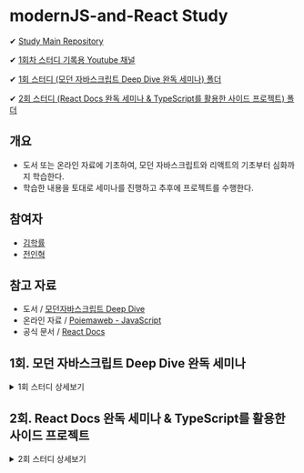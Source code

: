 # modernJS-and-React Study

✔ [Study Main Repository](https://github.com/wjs5025/modernJS-and-React)

✔ [1회차 스터디 기록용 Youtube 채널](https://www.youtube.com/channel/UCdUqEj-gmY_sbgHw9iqdSlg)

✔ [1회 스터디 (모던 자바스크립트 Deep Dive 완독 세미나) 폴더](https://github.com/wjs5025/modernJS-and-React/tree/main/1%ED%9A%8C.%20%EB%AA%A8%EB%8D%98%20%EC%9E%90%EB%B0%94%EC%8A%A4%ED%81%AC%EB%A6%BD%ED%8A%B8%20Deep%20Dive%20%EC%99%84%EB%8F%85%20%EC%84%B8%EB%AF%B8%EB%82%98)

✔ [2회 스터디 (React Docs 완독 세미나 & TypeScript를 활용한 사이드 프로젝트) 폴더](https://github.com/wjs5025/modernJS-and-React/tree/main/2%ED%9A%8C.%20React%20Docs%20%EC%99%84%EB%8F%85%20%EC%84%B8%EB%AF%B8%EB%82%98%20%26%20TypeScript%EB%A5%BC%20%ED%99%9C%EC%9A%A9%ED%95%9C%20%EC%82%AC%EC%9D%B4%EB%93%9C%20%ED%94%84%EB%A1%9C%EC%A0%9D%ED%8A%B8)

## 개요

- 도서 또는 온라인 자료에 기초하여, 모던 자바스크립트와 리액트의 기초부터 심화까지 학습한다.
- 학습한 내용을 토대로 세미나를 진행하고 추후에 프로젝트를 수행한다.

## 참여자

- [김학률](https://github.com/markyul)
- [전인혁](https://github.com/wjs5025)

## 참고 자료

- 도서 / [모던자바스크립트 Deep Dive](https://search.shopping.naver.com/book/catalog/32472713016?cat_id=50010881&frm=PBOKPRO&query=%EB%AA%A8%EB%8D%98%EC%9E%90%EB%B0%94%EC%8A%A4%ED%81%AC%EB%A6%BD%ED%8A%B8+Deep+Dive&NaPm=ct%3Dl82k1u2g%7Cci%3D699e60d79f3fc6564e41d41e0d0cd71ad3eae750%7Ctr%3Dboknx%7Csn%3D95694%7Chk%3D8593fab282db7a30b24a43d796ea325f382e56d6)
- 온라인 자료 / [Poiemaweb - JavaScript](https://poiemaweb.com/#:~:text=%ED%99%98%EA%B2%BD%EC%97%90%EC%84%9C%20Sass%20%EC%82%AC%EC%9A%A9%ED%95%98%EA%B8%B0-,JavaScript,-37%20lessons)
- 공식 문서 / [React Docs](https://ko.reactjs.org/docs/getting-started.html)

## 1회. 모던 자바스크립트 Deep Dive 완독 세미나

<details>
    <summary>1회 스터디 상세보기</summary>
    
### 진행 기간
- (목표) 2022.09.13(화) ~ 2022.11.05(월)
- 매주 월요일, 목요일 저녁 20시 세미나 및 간단한 회의 진행

### 규칙

- 모던 자바스크립트 Deep Dive (도서 또는 온라인 자료)를 토대로 매주 개인 학습 및 세미나를 진행한다.
- 스터디 참여자는 매주 2개 챕터를 발표하고 다른 2개의 챕터를 청강한다.
- 발표자는 청강자가 잘 이해하도록 자료를 준비하고, 청강자는 청강한 내용을 기록한다.
- 모든 발표자료와 기록물은 [1회 스터디 폴더](https://github.com/wjs5025/modernJS-and-React/tree/main/1%ED%9A%8C.%20%EB%AA%A8%EB%8D%98%20%EC%9E%90%EB%B0%94%EC%8A%A4%ED%81%AC%EB%A6%BD%ED%8A%B8%20Deep%20Dive%20%EC%99%84%EB%8F%85%20%EC%84%B8%EB%AF%B8%EB%82%98)에 저장한다.
- 2022.09.13 전에는 아래 챕터 목록의 "11. 객체와 변경불가성(Immutability)"까지 모두 읽고, 이후 "12. 함수"부터 차례로 세미나를 진행한다.
- 질문 또는 공유할만한 지식은 [Study Main Repository](https://github.com/wjs5025/modernJS-and-React) 내 [Issues](https://github.com/wjs5025/modernJS-and-React/issues)에서 관리한다.

    <details>
    <summary>
    _JavaScript_ 챕터 ex) 수행여부 (발표자) 0. 챕터 명
    </summary>
    
    <div markdown = "1">

  - [x] (개별) 1. 기본 개념과 동작 원리 이해의 중요성
  - [x] (개별) 2. 자바스크립트란?
  - [x] (개별) 3. 자바스크립트 개발 환경과 실행 방법
  - [x] (개별) 4. 브라우저 동작 원리
  - [x] (개별) 5. 자바스크립트의 기본 문법
  - [x] (개별) 6. 데이터 타입과 변수
  - [x] (개별) 7. 연산자
  - [x] (개별) 8. 제어문
  - [x] (개별) 9. 타입 변환과 단축 평가
  - [x] (개별) 10. 객체
  - [x] (개별) 11. 객체와 변경불가성(Immutability)
  - [x] (학률) 12. 함수
  - [x] (인혁) 13. 타입 체크
  - [x] (인혁) 14. 프로토타입
  - [x] (학률) 15. 스코프
  - [ ] (개별) 16. 보다 안정적인 자바스크립트 개발 환경을 위한 Strict mode
  - [x] (학률) 17. 함수 호출 방식에 의해 결정되는 this
  - [x] (인혁) 18. 실행 컨텍스트와 자바스크립트의 동작 원리
  - [x] (인혁) 19. 클로저
  - [x] (학률) 20. 자바스크립트 객체지향 프로그래밍
  - [x] (학률) 21. 빌트인 객체
  - [x] (인혁) 22. 전역 객체
  - [x] (학률) 23. Number 레퍼 객체
  - [x] (학률) 24. 수학 상수와 함수를 위한 Math 객체
  - [x] (학률) 25. 날짜와 시간을 위한 Date 객체
  - [x] (학률) 26. 정규표현식
  - [x] (인혁) 27. String 레퍼 객체
  - [x] (인혁) 28. 배열
  - [ ] (개별) 29. 자바스크립트 배열은 배열이 아니다
  - [x] (인혁) 30. 배열 고차 함수
  - [x] (학률) 31. 문서 객체 모델(Document Object Model)
  - [ ] (개별) 32. 동기식 처리 모델 vs 비동기식 처리 모델
  - [x] (학률) 33. 이벤트
  - [ ] (개별) 34. 디바이스의 방향 정보를 다루는 자바스크립트 이벤트
  - [x] (인혁) 35. 비동기식 처리 모델과 Ajax
  - [x] (인혁) 36. REST(Representational State Transfer) API
  - [x] (학률) 37. Single Page Application & Routing
  </div>
  </details>
  <details>
    <summary>
    _ECMAScript6 (ES6)_ 챕터 ex) 수행여부 (발표자) 0. 챕터 명
    </summary>
    
    <div markdown = "1">
  - [ ] (학률) 1. let, const와 블록 레벨 스코프 ---- 11/03 진행 예정
  - [ ] (개별) 2. 템플릿 리터럴 ---- 11/03 진행 예정
  - [ ] (인혁) 3. 화살표 함수 ---- 11/03 진행 예정
  - [ ] () 4. 매개변수 기본값, Rest 파라미터, Spread 문법, Rest/Spread 프로퍼티
  - [ ] () 5. 객체 리터럴 프로퍼티 기능 확장
  - [ ] () 6. 디스트럭처링
  - [ ] () 7. 클래스
  - [ ] () 8. 모듈
  - [ ] () 9. 프로미스
  - [ ] () 10. 7번째 타입 심볼(Symbol)
  - [ ] () 11. 이터레이션과 for...of 문
  - [ ] () 12. 제너레이터와 async/await
  - [ ] () 13. Babel과 Webpack을 이용한 ES6 환경 구축 (1)
  - [ ] () 14. Babel과 Webpack을 이용한 ES6 환경 구축 (2)

  </div>
  </details>

</details>

## 2회. React Docs 완독 세미나 & TypeScript를 활용한 사이드 프로젝트

<details>
    <summary>2회 스터디 상세보기</summary>
    # 아직 미진행
</details>
